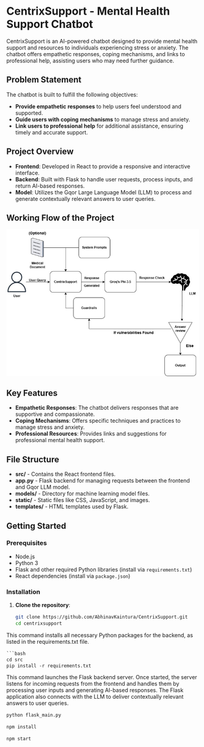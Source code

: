 # CentrixSupport - Mental Health Support Chatbot

CentrixSupport is an AI-powered chatbot designed to provide mental health support and resources to individuals experiencing stress or anxiety. The chatbot offers empathetic responses, coping mechanisms, and links to professional help, assisting users who may need further guidance.

## Problem Statement

The chatbot is built to fulfill the following objectives:
- **Provide empathetic responses** to help users feel understood and supported.
- **Guide users with coping mechanisms** to manage stress and anxiety.
- **Link users to professional help** for additional assistance, ensuring timely and accurate support.

## Project Overview

- **Frontend**: Developed in React to provide a responsive and interactive interface.
- **Backend**: Built with Flask to handle user requests, process inputs, and return AI-based responses.
- **Model**: Utilizes the Gqor Large Language Model (LLM) to process and generate contextually relevant answers to user queries.

## Working Flow of the Project

![Architecture](img/architecture.jpg)

## Key Features

- **Empathetic Responses**: The chatbot delivers responses that are supportive and compassionate.
- **Coping Mechanisms**: Offers specific techniques and practices to manage stress and anxiety.
- **Professional Resources**: Provides links and suggestions for professional mental health support.

## File Structure

- **src/** - Contains the React frontend files.
- **app.py** - Flask backend for managing requests between the frontend and Gqor LLM model.
- **models/** - Directory for machine learning model files.
- **static/** - Static files like CSS, JavaScript, and images.
- **templates/** - HTML templates used by Flask.

## Getting Started

### Prerequisites

- Node.js
- Python 3
- Flask and other required Python libraries (install via `requirements.txt`)
- React dependencies (install via `package.json`)

### Installation

1. **Clone the repository**:
   ```bash
   git clone https://github.com/AbhinavKaintura/CentrixSupport.git
   cd centrixsupport
This command installs all necessary Python packages for the backend, as listed in the requirements.txt file.
   ```
   ```bash
   cd src
   pip install -r requirements.txt

   ```
This command launches the Flask backend server. Once started, the server listens for incoming requests from the frontend and handles them by processing user inputs and generating AI-based responses. The Flask application also connects with the LLM to deliver contextually relevant answers to user queries.
   ```bash
   python flask_main.py
   ```
   ```bash
   npm install
   ```
   ```bash
   npm start

